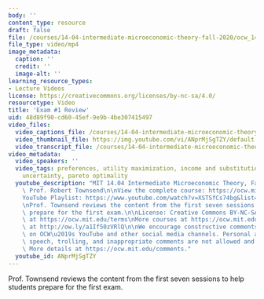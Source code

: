 ```yaml
---
body: ''
content_type: resource
draft: false
file: /courses/14-04-intermediate-microeconomic-theory-fall-2020/ocw_1404_review_2020sep24_360p_16_9.mp4
file_type: video/mp4
image_metadata:
  caption: ''
  credit: ''
  image-alt: ''
learning_resource_types:
- Lecture Videos
license: https://creativecommons.org/licenses/by-nc-sa/4.0/
resourcetype: Video
title: 'Exam #1 Review'
uid: 48d89f90-cd60-45ef-9e9b-4be307415497
video_files:
  video_captions_file: /courses/14-04-intermediate-microeconomic-theory-fall-2020/11LEn5O9TBgT9T2h2vjiQLKaRYVxGHNWP_transcript.webvtt
  video_thumbnail_file: https://img.youtube.com/vi/ANprMjSgTZY/default.jpg
  video_transcript_file: /courses/14-04-intermediate-microeconomic-theory-fall-2020/11LEn5O9TBgT9T2h2vjiQLKaRYVxGHNWP_transcript.pdf
video_metadata:
  video_speakers: ''
  video_tags: preferences, utility maximization, income and substitution effects,
    uncertainty, pareto optimality
  youtube_description: "MIT 14.04 Intermediate Microeconomic Theory, Fall 2020\nInstructor:\
    \ Prof. Robert Townsend\n\nView the complete course: https://ocw.mit.edu/courses/14-04-intermediate-microeconomic-theory-fall-2020/\n\
    YouTube Playlist: https://www.youtube.com/watch?v=XSTSfCs74bg&list=PLUl4u3cNGP63wnrKge9vllow3Y2OOOKqF\n\
    \nProf. Townsend reviews the content from the first seven sessions to help students\
    \ prepare for the first exam.\n\nLicense: Creative Commons BY-NC-SA\nMore information\
    \ at https://ocw.mit.edu/terms\nMore courses at https://ocw.mit.edu\nSupport OCW\
    \ at http://ow.ly/a1If50zVRlQ\n\nWe encourage constructive comments and discussion\
    \ on OCW\u2019s YouTube and other social media channels. Personal attacks, hate\
    \ speech, trolling, and inappropriate comments are not allowed and may be removed.\
    \ More details at https://ocw.mit.edu/comments."
  youtube_id: ANprMjSgTZY
---
```

Prof. Townsend reviews the content from the first seven sessions to help students prepare for the first exam.